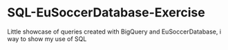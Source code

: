 # SQL-EuSoccerDatabase-Exercise
 Little showcase of queries created with BigQuery and EuSoccerDatabase, i way to show my use of SQL
